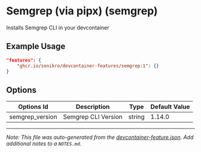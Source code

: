 
# Semgrep (via pipx) (semgrep)

Installs Semgrep CLI in your devcontainer

## Example Usage

```json
"features": {
    "ghcr.io/sonikro/devcontainer-features/semgrep:1": {}
}
```

## Options

| Options Id | Description | Type | Default Value |
|-----|-----|-----|-----|
| semgrep_version | Semgrep CLI Version | string | 1.14.0 |



---

_Note: This file was auto-generated from the [devcontainer-feature.json](https://github.com/sonikro/devcontainer-features/blob/main/src/semgrep/devcontainer-feature.json).  Add additional notes to a `NOTES.md`._
